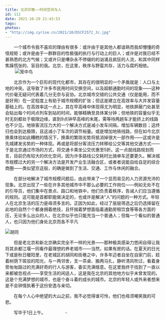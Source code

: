 ```yaml
---
title: 北京印象——时间空间与人
id: 111
date: 2021-10-29 21:43:53
tags:
photos:
- "http://img.cyrise.cn/2021/10/DSCF2572_Jc.jpg"
---
```


　　一个城市令我不喜欢的理由有很多：或许由于是其他人都谙熟而我却懵懂的奇怪规矩；或许是由于一群群目的性极强的执行与行动上的巨人；或许是对我已经不甚熟悉的北方气候；又或许只是嘈杂永不停缀的的汹涌且疯狂的人流，和其中同样焦躁慌张的、盲目的我。北京，在这里，秩序与野蛮共存，活力与腐朽相依。
　　
![笼中鸟](http://img.cyrise.cn/2021/10/DSCF2738_Edit_Jc.jpg)

　　北京作为一个巨形的现代化都市，其存在的很明显的一个矛盾就是：人口与土地的冲突。这导致了许多市民用时间交换空间，以及超额通勤时间的现象——这种代价毫无疑问代表着几分无奈与妥协。北京城市交错的公共交通（仅是能用，而不是好用）在一定程度上有助于城市规模的扩张；但这是建立在高效率与大并发容量基础上的。在高效率这一点上，其在早高峰中体现得尤为明显，地铁屏蔽门处甚至会贴出每个时间点列车到站的时间，能够精确至具体某分钟；但地铁的容量似乎无时无刻都处于极限边缘，直到9点钟早高峰的末尾，需等待两趟车才能挤上的线路也不少见。地铁客流压力大的一个解决方式是减小发车间隔，增加车辆数目；这终归也会到达极限，且这减小了车次的调节裕量。或是增加地铁线路，但在如今北京换乘体验如此糟糕的情况下，换乘的繁琐劣势将抵消掉很大一部作用——这或许是先城建发劣势的一种体现。再或是将部分客流压力转移给公交等其他交通方式——于是北京通过市场的方式，将交通卡乘坐公交优惠至5折。这一点就线路规划而言，目前仍有较大的优化空间，因为许多路线公交耗时比骑单车还要更久。解决城市规模过大的另一个解决方法是开发产业生活融合区，或者者说能自给自足的综合商圈——类似望京这般，的确是做到了生活、交通、工作与休闲的融合。

　　在部分地解决了城市规模问题后，由此带来了一个显而易见的人力资源充沛的现象。北京出现了一些在许多其他城市中不那么必要的工作岗位——例如无处不在的引导员，他们集中在景点、路口和地铁中，他们负责着秩序，告诫人们应当遵循的规则。这可能是首都职能做决定的，也或许是解决“人”的问题的一种方式。年轻人在北京生活的压力是毋须多言的。正因为如此，经过了层层筛选之后仍选择留在此地的自然个个都身拥着绝技，且怀揣着梦想面临着通勤房租饮食等等各方面的压，无论多么出众的人，在北京似乎也只能充当一个普通人；但每一个看似的普通人，也只因为他们身处北京而各不平凡

![胡同](http://img.cyrise.cn/2021/10/DSCF2720_Edit_Jc.jpg)

　　但是老北京和新北京确实完全不一样的光景——那种极具感染力悠闲自得让我将其余都江堰一同看作最理想的养老城市——当然，如果有房的话。在夏天的日光下或是秋日暖阳里，在老城区的胡同和街巷之中，许多年迈者自坐在自家门前，趁着树荫下斑驳的阳光，与一两邻舍，支一茶桌、搬两马扎，静听清风吹过，看着身旁匆匆路过的充满好奇的行人与游客，委实充满惬意。在这里我终于找到了一直以来都被忽视点——享受生活的闲适人，这是我在北京的其他地方似乎未曾发现的。这是个充满梦想的城市，也是个奋斗着的成长的城市。北京的年轻人或外来者想来是不会钟情执著于这份安逸与亲切。

　　在每个人心中绝望的大山之前，我不必觉得谁可怜，他们也毋须嘲笑我的可悲。

　　写毕于1日上午。
　　
　　-
